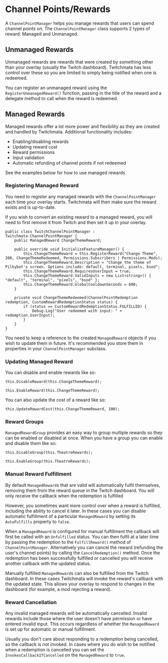 ﻿# Channel Points/Rewards

A `ChannelPointManager` helps you manage rewards that users can spend channel points on. The `ChannelPointManager` class supports 2 types of reward: Managed and Unmanaged.

## Unmanaged Rewards
Unmanaged rewards are rewards that were created by something other than your overlay (usually the Twitch dashboard). Twitchmata has less control over these so you are limited to simply being notified when one is redeemed.

You can register an unmanaged reward using the `RegisterUnmanagedReward()` function, passing in the title of the reward and a delegate method to call when the reward is redeemed.

## Managed Rewards
Managed rewards offer a lot more power and flexibility as they are created and handled by Twitchmata. Additional functionality includes:

- Enabling/disabling rewards
- Updating reward cost
- Reward permissions
- Input validation
- Automatic refunding of channel points if not redeemed

See the examples below for how to use managed rewards

### Registering Managed Reward

You need to register any managed rewards with the `ChannelPointManager` each time your overlay starts. Twitchmata will then make sure the reward exists and is up-to-date.

If you wish to convert an existing reward to a managed reward, you will need to first remove it from Twitch and then set it up in your overlay.

```
public class TwitchChannelPointManager : Twitchmata.ChannelPointManager {
    public ManagedReward ChangeThemeReward;

    public override void InitializeFeatureManager() {
        this.ChangeThemeReward = this.RegisterReward("Change Theme", 200, ChangeThemeRedeemed, Permissions.Subscribers | Permissions.Mods);
        this.ChangeThemeReward.Description = "Change the theme of Pilkybot's screen. Options include: default, terminal, pixels, bsod";
        this.ChangeThemeReward.RequiresUserInput = true;
        this.ChangeThemeReward.ValidInputs = new List<string>() { "default", "terminal", "pixels", "bsod" };
        this.ChangeThemeReward.GlobalCooldownSeconds = 600;
    }

    private void ChangeThemeRedeemed(ChannelPointRedemption redemption, CustomRewardRedemptionStatus status) {
        if (status == CustomRewardRedemptionStatus.FULFILLED) {
            Debug.Log("User redeemed with input: " + redemption.UserInput);
        }
    }
}
```

You need to keep a reference to the created `ManagedReward` objects if you wish to update them in future. It's recommended you store them in properties in your `ChannelPointManager` subclass.

### Updating Managed Reward

You can disable and enable rewards like so:

```
this.DisableReward(this.ChangeThemeReward);

this.EnableReward(this.ChangeThemeReward);
```

You can also update the cost of a reward like so:

```
this.UpdateRewardCost(this.ChangeThemeReward, 100);
```

### Reward Groups

`ManagedRewardGroup` provides an easy way to group multiple rewards so they can be enabled or disabled at once. When you have a group you can enable and disable them like so:

```
this.DisableGroup(this.TheatreRewards);

this.EnableGroup(this.TheatreRewards);
```

### Manual Reward Fulfillment

By default `ManagedReward`s that are valid will automatically fulfil themselves, removing them from the reward queue in the Twitch dashboard. You will only receive the callback when the redemption is fulfilled 

However, you sometimes want more control over when a reward is fulfilled, including the ability to cancel it later. In these cases you can disable automatic fulfillment of a particular `ManagedReward` by setting its `AutoFulfills` property to `false`.

When a `ManagedReward` is configured for manual fulfillment the callback will first be called with an `Unfulfilled` status. You can then fulfil at a later time by passing the redemption to the `FulfillReward()` method of `ChannelPointManager`. Alternatively you can cancel the reward (refunding the user's channel points) by calling the `CancelRedemption()` method. Once the redemption has been successfully fulfilled or cancelled you will receive another callback with the updated status.

Manually fulfilled `ManagedReward`s can also be fulfilled from the Twitch dashboard. In these cases Twitchmata will invoke the reward's callback with the updated state. This allows your overlay to respond to changes in the dashboard (for example, a mod rejecting a reward).

### Reward Cancellation

Any invalid managed rewards will be automatically cancelled. Invalid rewards include those where the user doesn't have permission or have entered invalid input. This occurs regardless of whether the `ManagedReward` is set up for automatic or manual fulfillment.

Usually you don't care about responding to a redemption being cancelled, so the callback is not invoked. In cases where you do wish to be notified when a redemption is cancelled you can set the `InvokesCallbackIfCancelled` on the `ManagedReward` to `true`.